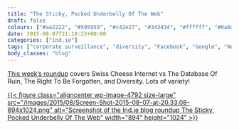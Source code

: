 ```yaml
---
title: "The Sticky, Pocked Underbelly Of The Web"
draft: false
colours: ["#aa2222", "#595959", "#c42e27", "#343434", "#ffffff", "#0a0a0a", "#ffffff"]
date: 2015-08-07T21:19:23+00:00
categories: ["ind.ie"]
tags: ["corporate surveillance", "diversity", "Facebook", "Google", "Netzpolitick", "right to be forgotten", "Victor Papanek", "White Hat Magazine"]
body_classes: "blog"
---
```


[This week’s roundup](https://ind.ie/blog/the-sticky-pocked-underbelly-of-the-web/) covers Swiss Cheese Internet vs The Database Of Ruin, The Right To Be Forgotten, and Diversity. Lots of variety!

[{{< figure class="aligncenter wp-image-4792 size-large" src="/images/2015/08/Screen-Shot-2015-08-07-at-20.33.08-894x1024.png" alt="Screenshot of the Ind.ie blog roundup The Sticky, Pocked Underbelly Of The Web" width="894" height="1024" >}}](https://ind.ie/blog/the-sticky-pocked-underbelly-of-the-web/)

